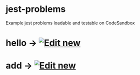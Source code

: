 # jest-problems
Example jest problems loadable and testable on CodeSandbox


# hello -> [![Edit new](https://codesandbox.io/static/img/play-codesandbox.svg)](https://codesandbox.io/s/github/NUS-ALSET/jest-problems/tree/master/hello)

# add -> [![Edit new](https://codesandbox.io/static/img/play-codesandbox.svg)](https://codesandbox.io/s/github/NUS-ALSET/jest-problems/tree/master/add)
